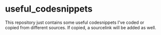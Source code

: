 # useful_codesnippets
This repository just contains some useful codesnippets I've coded or copied from different sources. 
If copied, a sourcelink will be added as well. 
